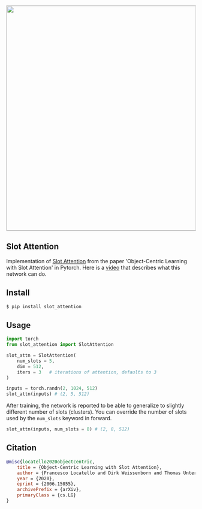 <img src="./diagram.jpeg" width="600px" style="border: 1px solid #ccc"></img>

## Slot Attention

Implementation of <a href="https://arxiv.org/abs/2006.15055">Slot Attention</a> from the paper 'Object-Centric Learning with Slot Attention' in Pytorch. Here is a <a href="https://www.youtube.com/watch?v=DYBmD88vpiA">video</a> that describes what this network can do.

## Install

```bash
$ pip install slot_attention
```

## Usage

```python
import torch
from slot_attention import SlotAttention

slot_attn = SlotAttention(
    num_slots = 5,
    dim = 512,
    iters = 3   # iterations of attention, defaults to 3
)

inputs = torch.randn(2, 1024, 512)
slot_attn(inputs) # (2, 5, 512)
```

After training, the network is reported to be able to generalize to slightly different number of slots (clusters). You can override the number of slots used by the `num_slots` keyword in forward.

```python
slot_attn(inputs, num_slots = 8) # (2, 8, 512)
```

## Citation

```bibtex
@misc{locatello2020objectcentric,
    title = {Object-Centric Learning with Slot Attention},
    author = {Francesco Locatello and Dirk Weissenborn and Thomas Unterthiner and Aravindh Mahendran and Georg Heigold and Jakob Uszkoreit and Alexey Dosovitskiy and Thomas Kipf},
    year = {2020},
    eprint = {2006.15055},
    archivePrefix = {arXiv},
    primaryClass = {cs.LG}
}
```
